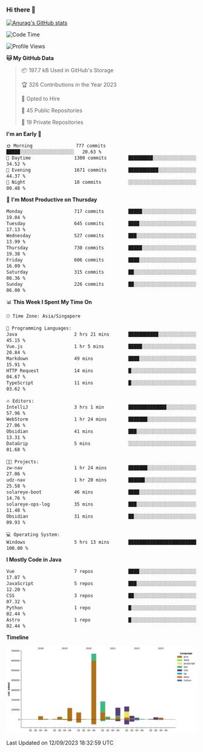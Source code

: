 ### Hi there 👋

[![Anurag's GitHub stats](https://github-readme-stats.vercel.app/api?username=xiumu2017&show_icons=true&theme=radical)](https://github.com/anuraghazra/github-readme-stats)

<!--
**xiumu2017/xiumu2017** is a ✨ _special_ ✨ repository because its `README.md` (this file) appears on your GitHub profile.

Here are some ideas to get you started:

- 🔭 I’m currently working on ...
- 🌱 I’m currently learning ...
- 👯 I’m looking to collaborate on ...
- 🤔 I’m looking for help with ...
- 💬 Ask me about ...
- 📫 How to reach me: ...
- 😄 Pronouns: ...
- ⚡ Fun fact: ...
-->

<!--START_SECTION:waka-->
![Code Time](http://img.shields.io/badge/Code%20Time-1%2C689%20hrs%2018%20mins-blue)

![Profile Views](http://img.shields.io/badge/Profile%20Views-0-blue)

**🐱 My GitHub Data** 

> 📦 197.7 kB Used in GitHub's Storage 
 > 
> 🏆 326 Contributions in the Year 2023
 > 
> 💼 Opted to Hire
 > 
> 📜 45 Public Repositories 
 > 
> 🔑 19 Private Repositories 
 > 
**I'm an Early 🐤** 

```text
🌞 Morning                777 commits         █████░░░░░░░░░░░░░░░░░░░░   20.63 % 
🌆 Daytime                1300 commits        █████████░░░░░░░░░░░░░░░░   34.52 % 
🌃 Evening                1671 commits        ███████████░░░░░░░░░░░░░░   44.37 % 
🌙 Night                  18 commits          ░░░░░░░░░░░░░░░░░░░░░░░░░   00.48 % 
```
📅 **I'm Most Productive on Thursday** 

```text
Monday                   717 commits         █████░░░░░░░░░░░░░░░░░░░░   19.04 % 
Tuesday                  645 commits         ████░░░░░░░░░░░░░░░░░░░░░   17.13 % 
Wednesday                527 commits         ███░░░░░░░░░░░░░░░░░░░░░░   13.99 % 
Thursday                 730 commits         █████░░░░░░░░░░░░░░░░░░░░   19.38 % 
Friday                   606 commits         ████░░░░░░░░░░░░░░░░░░░░░   16.09 % 
Saturday                 315 commits         ██░░░░░░░░░░░░░░░░░░░░░░░   08.36 % 
Sunday                   226 commits         ██░░░░░░░░░░░░░░░░░░░░░░░   06.00 % 
```


📊 **This Week I Spent My Time On** 

```text
🕑︎ Time Zone: Asia/Singapore

💬 Programming Languages: 
Java                     2 hrs 21 mins       ███████████░░░░░░░░░░░░░░   45.15 % 
Vue.js                   1 hr 5 mins         █████░░░░░░░░░░░░░░░░░░░░   20.84 % 
Markdown                 49 mins             ████░░░░░░░░░░░░░░░░░░░░░   15.91 % 
HTTP Request             14 mins             █░░░░░░░░░░░░░░░░░░░░░░░░   04.67 % 
TypeScript               11 mins             █░░░░░░░░░░░░░░░░░░░░░░░░   03.62 % 

🔥 Editors: 
IntelliJ                 3 hrs 1 min         ██████████████░░░░░░░░░░░   57.96 % 
WebStorm                 1 hr 24 mins        ███████░░░░░░░░░░░░░░░░░░   27.06 % 
Obsidian                 41 mins             ███░░░░░░░░░░░░░░░░░░░░░░   13.31 % 
DataGrip                 5 mins              ░░░░░░░░░░░░░░░░░░░░░░░░░   01.68 % 

🐱‍💻 Projects: 
zw-nav                   1 hr 24 mins        ███████░░░░░░░░░░░░░░░░░░   27.06 % 
udz-nav                  1 hr 20 mins        ██████░░░░░░░░░░░░░░░░░░░   25.58 % 
solareye-boot            46 mins             ████░░░░░░░░░░░░░░░░░░░░░   14.76 % 
solareye-ops-log         35 mins             ███░░░░░░░░░░░░░░░░░░░░░░   11.48 % 
Obsidian                 31 mins             ██░░░░░░░░░░░░░░░░░░░░░░░   09.93 % 

💻 Operating System: 
Windows                  5 hrs 13 mins       █████████████████████████   100.00 % 
```

**I Mostly Code in Java** 

```text
Vue                      7 repos             ████░░░░░░░░░░░░░░░░░░░░░   17.07 % 
JavaScript               5 repos             ███░░░░░░░░░░░░░░░░░░░░░░   12.20 % 
CSS                      3 repos             ██░░░░░░░░░░░░░░░░░░░░░░░   07.32 % 
Python                   1 repo              █░░░░░░░░░░░░░░░░░░░░░░░░   02.44 % 
Astro                    1 repo              █░░░░░░░░░░░░░░░░░░░░░░░░   02.44 % 
```



**Timeline**

![Lines of Code chart](https://raw.githubusercontent.com/xiumu2017/xiumu2017/main/assets/bar_graph.png)


 Last Updated on 12/09/2023 18:32:59 UTC
<!--END_SECTION:waka-->
